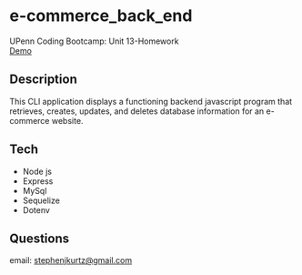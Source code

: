 # e-commerce_back_end
UPenn Coding Bootcamp: Unit 13-Homework  
[Demo](https://drive.google.com/file/d/1EN3Galmcib_ldBUbPGjYyhx2Xoft3iEw/view?usp=sharing)

## Description
This CLI application displays a functioning backend javascript program that retrieves, creates, updates, and deletes database information for an e-commerce website. 

## Tech
- Node js
- Express
- MySql
- Sequelize
- Dotenv

## Questions
email: stephenjkurtz@gmail.com